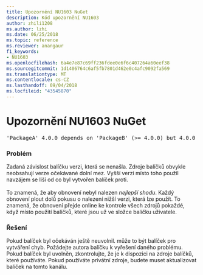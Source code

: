 ```yaml
---
title: Upozornění NU1603 NuGet
description: Kód upozornění NU1603
author: zhili1208
ms.author: lzhi
ms.date: 06/25/2018
ms.topic: reference
ms.reviewer: anangaur
f1_keywords:
- NU1603
ms.openlocfilehash: 6a4e7e87c69ff236fdee0e6f6c407264a60eef38
ms.sourcegitcommit: 1d1406764c6af5fb7801d462e0c4afc9092fa569
ms.translationtype: MT
ms.contentlocale: cs-CZ
ms.lasthandoff: 09/04/2018
ms.locfileid: "43545870"
---
```

# <a name="nuget-warning-nu1603"></a>Upozornění NU1603 NuGet

<pre>'PackageA' 4.0.0 depends on 'PackageB' (>= 4.0.0) but 4.0.0 was not found. An approximate best match of 5.0.0 was resolved.</pre>

### <a name="issue"></a>Problém

Zadaná závislost balíčku verzi, která se nenašla. Zdroje balíčků obvykle neobsahují verze očekávané dolní mez. Vyšší verzi místo toho použil navzájem se liší od co byl vytvořen balíček proti.<br/><br/>To znamená, že aby obnovení nebyl nalezen *nejlepší shodu*. Každý obnovení plout dolů pokusu o nalezení nižší verzi, která lze použít. To znamená, že obnovení přejde online ke kontrole všech zdrojů pokaždé, když místo použití balíčků, které jsou už ve složce balíčku uživatele.

### <a name="solution"></a>Řešení
Pokud balíček byl očekáván ještě neuvolnil. může to být balíček pro vytváření chyb. Požádejte autora balíčku k vyřešení daného problému. Pokud balíček byl uvolněn, zkontrolujte, že je k dispozici na zdroje balíčků, které používáte. Pokud používáte privátní zdroje, budete muset aktualizovat balíček na tomto kanálu. 